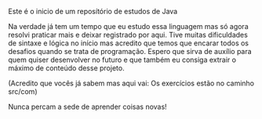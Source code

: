 Este é o inicio de um reposítório de estudos de Java

Na verdade já tem um tempo que eu estudo essa linguagem mas
só agora resolvi praticar mais e deixar registrado por aqui.
Tive muitas dificuldades de sintaxe e lógica no início mas 
acredito que temos que encarar todos os desafios quando se
trata de programação. Espero que sirva de auxílio para quem
quiser desenvolver no futuro e que também eu consiga extrair
o máximo de conteúdo desse projeto.

(Acredito que vocês já sabem mas aqui vai: Os exercícios 
estão no caminho src/com)


Nunca percam a sede de aprender coisas novas!